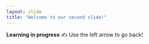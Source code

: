 ```yaml
---
layout: slide
title: "Welcome to our second slide!"
---
```

**Learning in progress** :writing_hand:
Use the left arrow to go back!
